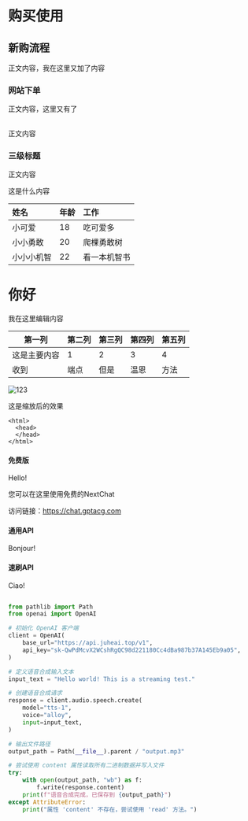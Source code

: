 # 购买使用

## 新购流程

正文内容，我在这里又加了内容

### 网站下单

正文内容，这里又有了

## 

正文内容

### 三级标题

正文内容

这是什么内容

| 姓名       | 年龄 | 工作         |
| :--------- | :--- | :----------- |
| 小可爱     | 18   | 吃可爱多     |
| 小小勇敢   | 20   | 爬棵勇敢树   |
| 小小小机智 | 22   | 看一本机智书 |

# 你好

我在这里编辑内容

| 第一列       | 第二列 | 第三列 | 第四列 | 第五列 |
| ------------ | ------ | ------ | ------ | ------ |
| 这是主要内容 | 1      | 2      | 3      | 4      |
| 收到         | 端点   | 但是   | 温恩   | 方法   |

![123](https://res.u-tools.cn/website5/static/assets/plugin/plugin-1.png)


这是缩放后的效果

    <html>
      <head>
      </head>
    </html>

<!-- tabs:start -->

#### **免费版**

Hello!

您可以在这里使用免费的NextChat

访问链接：https://chat.gptacg.com

#### **通用API**

Bonjour!

#### **速刷API**

Ciao!

<!-- tabs:end -->


```python

from pathlib import Path
from openai import OpenAI

# 初始化 OpenAI 客户端
client = OpenAI(
    base_url="https://api.juheai.top/v1",
    api_key="sk-QwPdMcvX2WCshRgQC98d221180Cc4dBa987b37A145Eb9a05",
)

# 定义语音合成输入文本
input_text = "Hello world! This is a streaming test."

# 创建语音合成请求
response = client.audio.speech.create(
    model="tts-1",
    voice="alloy",
    input=input_text,
)

# 输出文件路径
output_path = Path(__file__).parent / "output.mp3"

# 尝试使用 content 属性读取所有二进制数据并写入文件
try:
    with open(output_path, "wb") as f:
        f.write(response.content)
    print(f"语音合成完成，已保存到 {output_path}")
except AttributeError:
    print("属性 'content' 不存在，尝试使用 'read' 方法。")


```
